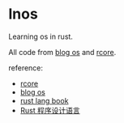 
# lnos

Learning os in rust.

All code from [blog os](https://os.phil-opp.com/) and [rcore](https://github.com/rcore-os/rCore).


reference:

- [rcore](https://github.com/rcore-os/rCore)
- [blog os](https://os.phil-opp.com/)
- [rust lang book](https://doc.rust-lang.org/book/) 
- [Rust 程序设计语言](https://kaisery.github.io/trpl-zh-cn/)
